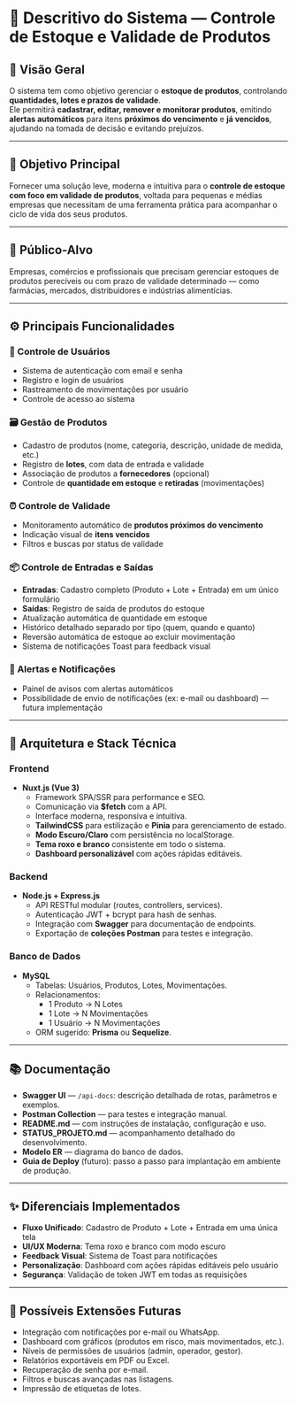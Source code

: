 # 🧾 Descritivo do Sistema — Controle de Estoque e Validade de Produtos

## 📘 Visão Geral
O sistema tem como objetivo gerenciar o **estoque de produtos**, controlando **quantidades, lotes e prazos de validade**.  
Ele permitirá **cadastrar, editar, remover e monitorar produtos**, emitindo **alertas automáticos** para itens **próximos do vencimento** e **já vencidos**, ajudando na tomada de decisão e evitando prejuízos.

---

## 🎯 Objetivo Principal
Fornecer uma solução leve, moderna e intuitiva para o **controle de estoque com foco em validade de produtos**, voltada para pequenas e médias empresas que necessitam de uma ferramenta prática para acompanhar o ciclo de vida dos seus produtos.

---

## 👥 Público-Alvo
Empresas, comércios e profissionais que precisam gerenciar estoques de produtos perecíveis ou com prazo de validade determinado — como farmácias, mercados, distribuidores e indústrias alimentícias.

---

## ⚙️ Principais Funcionalidades

### 👤 Controle de Usuários
- Sistema de autenticação com email e senha
- Registro e login de usuários
- Rastreamento de movimentações por usuário
- Controle de acesso ao sistema

### 🗃️ Gestão de Produtos
- Cadastro de produtos (nome, categoria, descrição, unidade de medida, etc.)
- Registro de **lotes**, com data de entrada e validade
- Associação de produtos a **fornecedores** (opcional)
- Controle de **quantidade em estoque** e **retiradas** (movimentações)

### ⏰ Controle de Validade
- Monitoramento automático de **produtos próximos do vencimento**
- Indicação visual de **itens vencidos**
- Filtros e buscas por status de validade

### 📦 Controle de Entradas e Saídas
- **Entradas**: Cadastro completo (Produto + Lote + Entrada) em um único formulário
- **Saídas**: Registro de saída de produtos do estoque
- Atualização automática de quantidade em estoque
- Histórico detalhado separado por tipo (quem, quando e quanto)
- Reversão automática de estoque ao excluir movimentação
- Sistema de notificações Toast para feedback visual

### 🔔 Alertas e Notificações
- Painel de avisos com alertas automáticos
- Possibilidade de envio de notificações (ex: e-mail ou dashboard) — futura implementação

---

## 🧱 Arquitetura e Stack Técnica

### Frontend
- **Nuxt.js (Vue 3)**
  - Framework SPA/SSR para performance e SEO.
  - Comunicação via **$fetch** com a API.
  - Interface moderna, responsiva e intuitiva.
  - **TailwindCSS** para estilização e **Pinia** para gerenciamento de estado.
  - **Modo Escuro/Claro** com persistência no localStorage.
  - **Tema roxo e branco** consistente em todo o sistema.
  - **Dashboard personalizável** com ações rápidas editáveis.

### Backend
- **Node.js + Express.js**
  - API RESTful modular (routes, controllers, services).
  - Autenticação JWT + bcrypt para hash de senhas.
  - Integração com **Swagger** para documentação de endpoints.
  - Exportação de **coleções Postman** para testes e integração.

### Banco de Dados
- **MySQL**
  - Tabelas: Usuários, Produtos, Lotes, Movimentações.
  - Relacionamentos:
    - 1 Produto → N Lotes
    - 1 Lote → N Movimentações
    - 1 Usuário → N Movimentações
  - ORM sugerido: **Prisma** ou **Sequelize**.

---

## 📚 Documentação
- **Swagger UI** — `/api-docs`: descrição detalhada de rotas, parâmetros e exemplos.
- **Postman Collection** — para testes e integração manual.
- **README.md** — com instruções de instalação, configuração e uso.
- **STATUS_PROJETO.md** — acompanhamento detalhado do desenvolvimento.
- **Modelo ER** — diagrama do banco de dados.
- **Guia de Deploy** (futuro): passo a passo para implantação em ambiente de produção.

---

## ✨ Diferenciais Implementados
- **Fluxo Unificado**: Cadastro de Produto + Lote + Entrada em uma única tela
- **UI/UX Moderna**: Tema roxo e branco com modo escuro
- **Feedback Visual**: Sistema de Toast para notificações
- **Personalização**: Dashboard com ações rápidas editáveis pelo usuário
- **Segurança**: Validação de token JWT em todas as requisições

---

## 🚀 Possíveis Extensões Futuras
- Integração com notificações por e-mail ou WhatsApp.
- Dashboard com gráficos (produtos em risco, mais movimentados, etc.).
- Níveis de permissões de usuários (admin, operador, gestor).
- Relatórios exportáveis em PDF ou Excel.
- Recuperação de senha por e-mail.
- Filtros e buscas avançadas nas listagens.
- Impressão de etiquetas de lotes.
